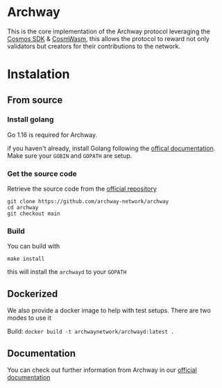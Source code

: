 # Archway
This is the core implementation of the Archway protocol leveraging the [Cosmos SDK](https://cosmos.network) & [CosmWasm](https://cosmwasm.com), this allows the protocol to reward not only validators but creators for their contributions to the network.

# Instalation
## From source
### Install golang
Go 1.16 is required for Archway.

if you haven't already, install Golang following the [offical documentation](https://golang.org/doc/install). Make sure your `GOBIN` and `GOPATH` are setup.

### Get the source code
Retrieve the source code from the [official repository](https://github.com/archway-network/archway)

```
git clone https://github.com/archway-network/archway
cd archway
git checkout main
```

### Build
You can build with

```
make install
```

this will install the `archwayd` to your `GOPATH`

## Dockerized

We also provide a docker image to help with test setups. There are two modes to use it

Build: `docker build -t archwaynetwork/archwayd:latest .`

## Documentation
You can check out further information from Archway in our [official documentation](https://docs.archway.io)
